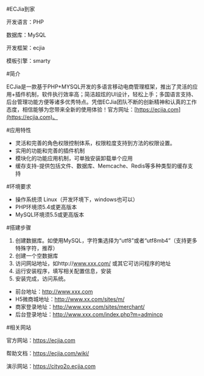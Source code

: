 #ECJia到家

开发语言：PHP

数据库：MySQL

开发框架：ecjia

模板引擎：smarty


#简介

ECJia是一款基于PHP+MYSQL开发的多语言移动电商管理框架，推出了灵活的应用+插件机制，软件执行效率高；简洁超炫的UI设计，轻松上手；多国语言支持、后台管理功能方便等诸多优秀特点。凭借ECJia团队不断的创新精神和认真的工作态度，相信能够为您带来全新的使用体验！官方网址：[https://ecjia.com](https://ecjia.com)。

#应用特性

- 灵活和完善的角色权限控制体系，权限粒度支持到方法的权限设置。
- 实用的功能和完善的插件机制
- 模块化的功能应用机制，可单独安装卸载单个应用
- 缓存支持-提供包括文件、数据库、Memcache、Redis等多种类型的缓存支持

#环境要求

- 操作系统须 Linux（开发环境下，windows也可以）
- PHP环境须5.4或更高版本
- MySQL环境须5.5或更高版本


#搭建步骤

1. 创建数据库。如使用MySQL，字符集选择为“utf8”或者“utf8mb4”（支持更多特殊字符，推荐）
2. 创建一个空数据库
3. 访问网站地址，如http://www.xxx.com/ 或其它可访问程序的地址
4. 运行安装程序，填写相关配置信息，安装
5. 安装完成，访问系统。
 - 前台地址：http://www.xxx.com 
 - H5微商城地址：http://www.xx.com/sites/m/
 - 商家登录地址：http://www.xxx.com/sites/merchant/ 
 - 后台登录地址：http://www.xxx.com/index.php?m=admincp

#相关网站

官方网站：https://ecjia.com

帮助文档：https://ecjia.com/wiki/

演示网站：https://cityo2o.ecjia.com

